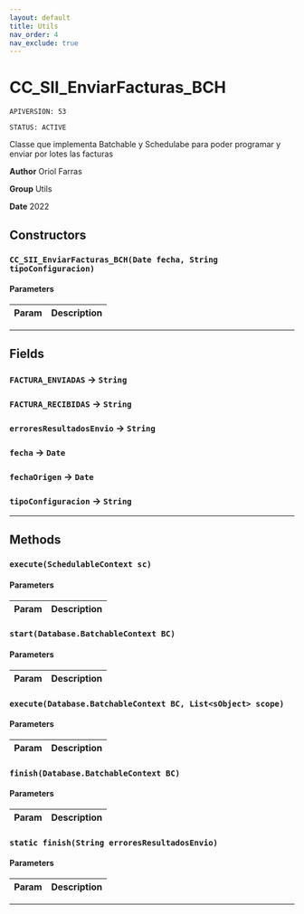 ```yaml
---
layout: default
title: Utils
nav_order: 4
nav_exclude: true
---
```


# CC_SII_EnviarFacturas_BCH

`APIVERSION: 53`

`STATUS: ACTIVE`

Classe que implementa Batchable y Schedulabe para poder programar y enviar por lotes las facturas

**Author** Oriol Farras

**Group** Utils

**Date** 2022

## Constructors

### `CC_SII_EnviarFacturas_BCH(Date fecha, String tipoConfiguracion)`

#### Parameters

| Param | Description |
| ----- | ----------- |

---

## Fields

### `FACTURA_ENVIADAS` → `String`

### `FACTURA_RECIBIDAS` → `String`

### `erroresResultadosEnvio` → `String`

### `fecha` → `Date`

### `fechaOrigen` → `Date`

### `tipoConfiguracion` → `String`

---

## Methods

### `execute(SchedulableContext sc)`

#### Parameters

| Param | Description |
| ----- | ----------- |

### `start(Database.BatchableContext BC)`

#### Parameters

| Param | Description |
| ----- | ----------- |

### `execute(Database.BatchableContext BC, List<sObject> scope)`

#### Parameters

| Param | Description |
| ----- | ----------- |

### `finish(Database.BatchableContext BC)`

#### Parameters

| Param | Description |
| ----- | ----------- |

### `static finish(String erroresResultadosEnvio)`

#### Parameters

| Param | Description |
| ----- | ----------- |

---

